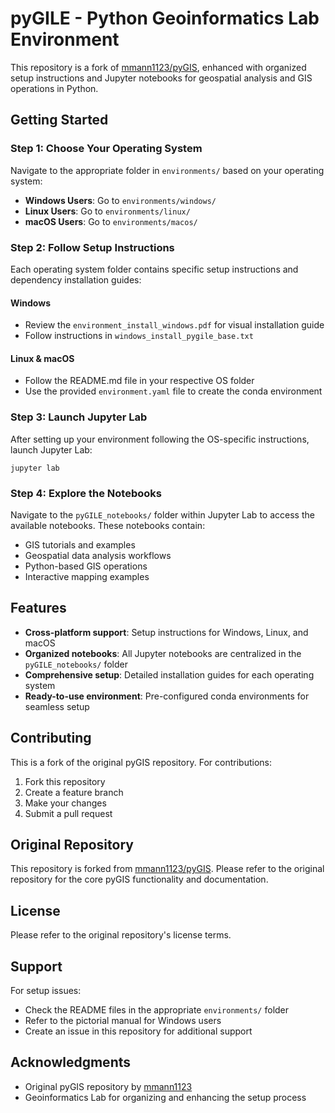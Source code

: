 # pyGILE - Python Geoinformatics Lab Environment

This repository is a fork of [mmann1123/pyGIS](https://github.com/mmann1123/pyGIS), enhanced with organized setup instructions and Jupyter notebooks for geospatial analysis and GIS operations in Python.

## Getting Started

### Step 1: Choose Your Operating System

Navigate to the appropriate folder in `environments/` based on your operating system:

- **Windows Users**: Go to `environments/windows/`
- **Linux Users**: Go to `environments/linux/`
- **macOS Users**: Go to `environments/macos/`

### Step 2: Follow Setup Instructions

Each operating system folder contains specific setup instructions and dependency installation guides:

#### Windows
- Review the `environment_install_windows.pdf` for visual installation guide
- Follow instructions in `windows_install_pygile_base.txt`

#### Linux & macOS
- Follow the README.md file in your respective OS folder
- Use the provided `environment.yaml` file to create the conda environment

### Step 3: Launch Jupyter Lab

After setting up your environment following the OS-specific instructions, launch Jupyter Lab:

```
jupyter lab
```

### Step 4: Explore the Notebooks

Navigate to the `pyGILE_notebooks/` folder within Jupyter Lab to access the available notebooks. These notebooks contain:

- GIS tutorials and examples
- Geospatial data analysis workflows
- Python-based GIS operations
- Interactive mapping examples

## Features

- **Cross-platform support**: Setup instructions for Windows, Linux, and macOS
- **Organized notebooks**: All Jupyter notebooks are centralized in the `pyGILE_notebooks/` folder
- **Comprehensive setup**: Detailed installation guides for each operating system
- **Ready-to-use environment**: Pre-configured conda environments for seamless setup

## Contributing

This is a fork of the original pyGIS repository. For contributions:

1. Fork this repository
2. Create a feature branch
3. Make your changes
4. Submit a pull request

## Original Repository

This repository is forked from [mmann1123/pyGIS](https://github.com/mmann1123/pyGIS). Please refer to the original repository for the core pyGIS functionality and documentation.

## License

Please refer to the original repository's license terms.

## Support

For setup issues:
- Check the README files in the appropriate `environments/` folder
- Refer to the pictorial manual for Windows users
- Create an issue in this repository for additional support

## Acknowledgments

- Original pyGIS repository by [mmann1123](https://github.com/mmann1123)
- Geoinformatics Lab for organizing and enhancing the setup process